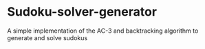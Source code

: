 # Sudoku-solver-generator
A simple implementation of the AC-3 and backtracking algorithm to generate and solve sudokus
